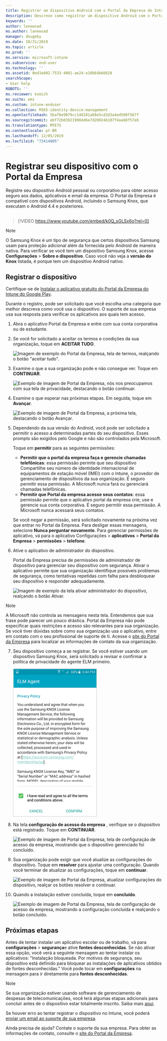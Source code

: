 ```yaml
---
title: Registrar um dispositivo Android com o Portal da Empresa do Intune | Microsoft Docs
description: Descreve como registrar um dispositivo Android com o Portal da Empresa do Intune
keywords: ''
author: lenewsad
ms.author: lanewsad
manager: dougeby
ms.date: 10/31/2019
ms.topic: article
ms.prod: ''
ms.service: microsoft-intune
ms.subservice: end-user
ms.technology: ''
ms.assetid: 0ed3a002-7533-4001-ae24-e10b64b66620
searchScope:
- User help
ROBOTS: ''
ms.reviewer: esmich
ms.suite: ems
ms.custom: intune-enduser
ms.collection: M365-identity-device-management
ms.openlocfilehash: 5baf0e9079cc148101a68e5cd2d3a4ed500f567f
ms.sourcegitcommit: ebf72b038219904d6e7d20024b107f4aa68f57e6
ms.translationtype: MTE75
ms.contentlocale: pt-BR
ms.lasthandoff: 12/05/2019
ms.locfileid: "73414805"
---
```

# <a name="enroll-your-device-with-company-portal"></a>Registrar seu dispositivo com o Portal da Empresa  
Registre seu dispositivo Android pessoal ou corporativo para obter acesso seguro aos dados, aplicativos e email da empresa. O Portal da Empresa é compatível com dispositivos Android, incluindo o Samsung Knox, que executam o Android 4.4 e posteriores.  
</br>
> [!VIDEO https://www.youtube.com/embed/k0Q_sGLSx6o?rel=0]

> [!NOTE]
> O Samsung Knox é um tipo de segurança que certos dispositivos Samsung usam para proteção adicional além da fornecida pelo Android de maneira nativa. Para verificar se você tem um dispositivo Samsung Knox, acesse **Configurações** > **Sobre o dispositivo**. Caso você não veja a **versão do Knox** listada, é porque tem um dispositivo Android nativo.

## <a name="enroll-device"></a>Registrar o dispositivo  
Certifique-se de [Instalar o aplicativo gratuito do Portal da Empresa do Intune do Google Play](https://play.google.com/store/apps/details?id=com.microsoft.windowsintune.companyportal). 

Durante o registro, pode ser solicitado que você escolha uma categoria que melhor descreva como você usa o dispositivo. O suporte de sua empresa usa sua resposta para verificar os aplicativos aos quais tem acesso.  

1. Abra o aplicativo Portal da Empresa e entre com sua conta corporativa ou de estudante.  

2. Se você for solicitado a aceitar os termos e condições da sua organização, toque em **ACEITAR TUDO**.  

   ![Imagem de exemplo do Portal da Empresa, tela de termos, realçando o botão "aceitar tudo".](./media/accept-terms-1911.png)  


3. Examine o que a sua organização pode e não consegue ver. Toque em **CONTINUAR**.


    ![Exemplo de imagem de Portal da Empresa, nós nos preocupamos com sua tela de privacidade, destacando o botão continuar.](./media/android-privacy-screen-1911.png)  
4. Examine o que esperar nas próximas etapas. Em seguida, toque em **Avançar**.  

    ![Exemplo de imagem de Portal da Empresa, a próxima tela, destacando o botão Avançar.](./media/android-whats-next-1911.png)  


5. Dependendo da sua versão do Android, você pode ser solicitado a permitir o acesso a determinadas partes do seu dispositivo. Esses prompts são exigidos pelo Google e não são controlados pela Microsoft.  

    Toque em **permitir** para as seguintes permissões:  
    * **Permitir que o portal da empresa faça e gerencie chamadas telefônicas**: essa permissão permite que seu dispositivo Compartilhe seu número de identidade internacional de equipamentos de estação móvel (IMEI) com o Intune, o provedor de gerenciamento de dispositivos da sua organização. É seguro permitir essa permissão. A Microsoft nunca fará ou gerenciará chamadas telefônicas.  
    * **Permitir que Portal da empresa acesse seus contatos**: essa permissão permite que o aplicativo portal da empresa crie, use e gerencie sua conta corporativa.  É seguro permitir essa permissão. A Microsoft nunca acessará seus contatos. 

    Se você negar a permissão, será solicitado novamente na próxima vez que entrar no Portal da Empresa. Para desligar essas mensagens, selecione **Nunca perguntar novamente**. Para gerenciar permissões de aplicativo, vá para o aplicativo Configurações > **aplicativos** > **Portal da Empresa** > **permissões** > **telefone**.  

6. Ative o aplicativo de administrador do dispositivo. 

    Portal da Empresa precisa de permissões de administrador de dispositivo para gerenciar seu dispositivo com segurança. Ativar o aplicativo permite que sua organização identifique possíveis problemas de segurança, como tentativas repetidas com falha para desbloquear seu dispositivo e responder adequadamente.  

    ![Imagem de exemplo da tela ativar administrador do dispositivo, realçando o botão Ativar.](./media/activate-device-administrator-1911.png)  

> [!NOTE]
> A Microsoft não controla as mensagens nesta tela. Entendemos que sua frase pode parecer um pouco drástica. Portal da Empresa não pode especificar quais restrições e acesso são relevantes para sua organização. Se você tiver dúvidas sobre como sua organização usa o aplicativo, entre em contato com o seu profissional de suporte de ti. Acesse o [site do Portal da Empresa](https://go.microsoft.com/fwlink/?linkid=2010980) para localizar as informações de contato da sua organização.  


7. Seu dispositivo começa a se registrar. Se você estiver usando um dispositivo Samsung Knox, será solicitado a revisar e confirmar a política de privacidade do agente ELM primeiro.   

    ![Imagem de exemplo da tela de política de privacidade do Samsung Knox que aparece durante o registro.](./media/and-enroll-7-knox-privacy-policy.png)  

8. Na tela **configuração de acesso da empresa** , verifique se o dispositivo está registrado. Toque em **CONTINUAR**.  

    ![Exemplo de imagem de Portal da Empresa, tela de configuração de acesso da empresa, mostrando que o dispositivo gerenciado foi concluído.](./media/update-settings-1911.png)  

9. Sua organização pode exigir que você atualize as configurações do dispositivo. Toque em **resolver** para ajustar uma configuração. Quando você terminar de atualizar as configurações, toque em **continuar**.  

   ![Exemplo de imagem de Portal da Empresa, atualizar configurações do dispositivo, realçar os botões resolver e continuar.](./media/resolve-settings-1911.png)  

10. Quando a instalação estiver concluída, toque em **concluído**.    

    ![Exemplo de imagem de Portal da Empresa, tela de configuração de acesso da empresa, mostrando a configuração concluída e realçando o botão concluído.](./media/android-enrollment-done-1911.png) 

## <a name="next-steps"></a>Próximas etapas  

Antes de tentar instalar um aplicativo escolar ou de trabalho, vá para **configurações** > **segurança**e ative **fontes desconhecidas**. Se não ativar essa opção, você verá a seguinte mensagem ao tentar instalar os aplicativos: "Instalação bloqueada. Por motivos de segurança, seu dispositivo está definido para bloquear as instalações de aplicativos obtidos de fontes desconhecidas." Você pode tocar em **configurações** na mensagem para ir diretamente para **fontes desconhecidas**.  

> [!Note]
> Se sua organização estiver usando software de gerenciamento de despesas de telecomunicações, você terá algumas etapas adicionais para concluir antes de o dispositivo estar totalmente inscrito. Saiba mais [aqui](enroll-your-device-with-telecom-expense-management-android.md).

Se houver erro ao tentar registrar o dispositivo no Intune, você poderá [enviar um email ao suporte de sua empresa](send-logs-to-your-it-admin-by-email-android.md).  

Ainda precisa de ajuda? Contate o suporte da sua empresa. Para obter as informações de contato, consulte o [site do Portal da Empresa](https://go.microsoft.com/fwlink/?linkid=2010980).  